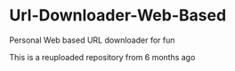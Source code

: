 # Url-Downloader-Web-Based
Personal Web based URL downloader for fun

This is a reuploaded repository from 6 months ago
